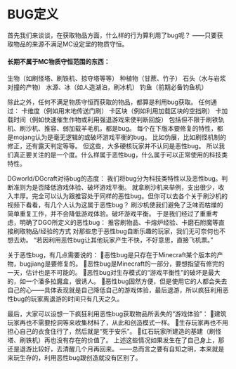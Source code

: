 <!-- information/bugDefinition.md-->

# BUG定义

首先我们来谈谈，在获取物品方面，什么样的行为算利用了bug呢？
——只要获取物品的来源不满足MC设定里的物质守恒。

#### 长期不属于MC物质守恒范围的东西：
生物（如刷怪塔、刷铁机、掠夺塔等等）		种植物（甘蔗、竹子）
石头（水与岩浆对撞的产物）					水源、冰（如人造湖泊，刷冰机）
钓鱼（前期必备钓鱼机）

除此之外，任何不满足物质守恒而获取的物品，都算是利用bug获取。
任何通过：	卡维度（例如用末地传送门刷）	卡区块（例如利用加载区块的空挡刷）
卡加载时间（例如快速催生作物或利用强退游戏来使判断回旋）
包括但不限于刷铁轨机、刷沙机、推容、弱加载羊毛机，都是bug。
每个在下版本要修复的特性，都是mojang认为是毫无逻辑的或破坏游戏平衡的bug。
比如伪展，比如刷怪机制的修正，还有露天判定等等。
但这些，大多硬核玩家并不认同是恶性bug。
所以我们真正要关注的是一个度。什么样属于恶性bug，什么属于可以正常使用的科技类特性。

DGworld/DGcraft对待bug的态度：
我们将bug分为科技类特性以及恶性bug。判断准则为是否降低游戏体验、破坏游戏平衡。
就拿刷沙机来举例，支出很少，收入丰厚。完全可以认为跟推容处于同样的恶性bug。但你可以去各个关于刷沙机的视频下看看，有几个人认为这属于恶性bug？
刷沙机使我们避免了乏味而枯燥的简单重复工作，并不会降低游戏体验。破坏游戏平衡。
于是我们经过了重重考虑，明确了DGO所定义的恶性bug：
推容刷物品、卡熔炉经验、卡磨石附魔等直接刷取物品/经验的方式
对那些忠于恶性bug自断乐趣的玩家，我们无可奈何也不想去劝。
“若因利用恶性bug让其他玩家产生不快，不好意思，直接飞机票。”

关于恶性bug，有几点需要说的：
恶性bug是只存在于Minecraft某个版本的产物，bugjiang是要修复的。
恶性bug是Minecraft的一部分，要想指望有修完的一天，估计也是不可能的。
恶性bug对生存模式的“游戏平衡性”的破坏是最大的，如一个潘多拉魔盒，很诱人。
恶性bug固然方便，但是使用它的人都会失去自己的心——具体表现就是自己降低自己的游戏体验，最后退游，所以疯狂利用恶性bug的玩家离退游的时间只有几天之久。

最后，大家可以设想一下疯狂利用恶性bug获取物品所丢失的“游戏体验”：
建筑玩家再也不需要挖洞等来收集材料了，从此和创造模式一样。
生存玩家再也不用担心自己的衣食住行了，然后就是“死于安乐”。
红石玩家所建造的基建（刷怪塔、刷铁机）再也没有存在的价值了。
上述这些情况如果发生在了自己身上，那还是退游比较好，去清醒几个月再回来。
——总而言之要有自知之明，本来就是来玩生存的，利用恶性bug跟创造就没有区别了。
